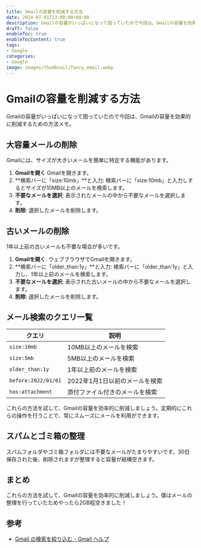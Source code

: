 ```yaml
---
title: Gmailの容量を削減する方法
date: 2024-07-01T13:00:00+09:00
description: Gmailの容量がいっぱいになって困っていたので今回は、Gmailの容量を効果的に削減するための方法メモ。
draft: false
enableToc: true
enableTocContent: true
tags: 
- Google
categories: 
- Google
image: images/thumbnail/fancy_email.webp
---
```


# Gmailの容量を削減する方法

Gmailの容量がいっぱいになって困っていたので今回は、Gmailの容量を効果的に削減するための方法メモ。

## 大容量メールの削除

Gmailには、サイズが大きいメールを簡単に特定する機能があります。

1. **Gmailを開く**
   Gmailを開きます。
1. **検索バーに「size:10mb」**と入力:
   検索バーに「size:10mb」と入力しするとサイズが10MB以上のメールを検索します。
1. **不要なメールを選択**:
   表示されたメールの中から不要なメールを選択します。
1. **削除**:
   選択したメールを削除します。

## 古いメールの削除

1年以上前の古いメールも不要な場合が多いです。
1. **Gmailを開く**:
   ウェブブラウザでGmailを開きます。
1. **検索バーに「older_than:1y」**と入力:
   検索バーに「older_than:1y」と入力し、1年以上前のメールを検索します。
1. **不要なメールを選択**:
   表示された古いメールの中から不要なメールを選択します。
1. **削除**:
   選択したメールを削除します。

## メール検索のクエリ一覧

| クエリ              | 説明                          |
|---------------------|------------------------------|
| `size:10mb`         | 10MB以上のメールを検索        |
| `size:5mb`          | 5MB以上のメールを検索         |
| `older_than:1y`     | 1年以上前のメールを検索       |
| `before:2022/01/01` | 2022年1月1日以前のメールを検索 |
| `has:attachment`    | 添付ファイル付きのメールを検索 |

これらの方法を試して、Gmailの容量を効率的に削減しましょう。定期的にこれらの操作を行うことで、常にスムーズにメールを利用ができます。

## スパムとゴミ箱の整理

スパムフォルダやゴミ箱フォルダには不要なメールがたまりやすいです。30日保存された後、削除されますが整理すると容量が結構空きます。

## まとめ

これらの方法を試して、Gmailの容量を効率的に削減しましょう。僕はメールの整理を行っていたためやったら2GB程空きました！

## 参考

- <a href="https://support.google.com/mail/answer/7190?hl=ja" target="_blank" rel="nofollow noopener">Gmail の検索を絞り込む - Gmail ヘルプ</a>